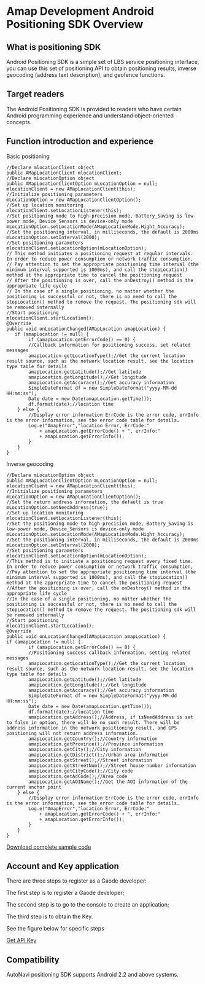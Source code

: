 # Amap Development Android Positioning SDK Overview

## What is positioning SDK

Android Positioning SDK is a simple set of LBS service positioning interface, you can use this set of positioning API to obtain positioning results, inverse geocoding (address text description), and geofence functions.

## Target readers

The Android Positioning SDK is provided to readers who have certain Android programming experience and understand object-oriented concepts.

## Function introduction and experience

   Basic positioning
   
    //Declare mlocationClient object
    public AMapLocationClient mlocationClient;
    //Declare mLocationOption object
    public AMapLocationClientOption mLocationOption = null;
    mlocationClient = new AMapLocationClient(this);
    //Initialize positioning parameters
    mLocationOption = new AMapLocationClientOption();
    //Set up location monitoring
    mlocationClient.setLocationListener(this);
    //Set positioning mode to high-precision mode, Battery_Saving is low-power mode, Device_Sensors is device-only mode
    mLocationOption.setLocationMode(AMapLocationMode.Hight_Accuracy);
    //Set the positioning interval, in milliseconds, the default is 2000ms
    mLocationOption.setInterval(2000);
    //Set positioning parameters
    mlocationClient.setLocationOption(mLocationOption);
    // This method initiates a positioning request at regular intervals. In order to reduce power consumption or network traffic consumption,
    // Pay attention to set the appropriate positioning time interval (the minimum interval supported is 1000ms), and call the stopLocation() method at the appropriate time to cancel the positioning request
    // After the positioning is over, call the onDestroy() method in the appropriate life cycle
    // In the case of a single positioning, no matter whether the positioning is successful or not, there is no need to call the stopLocation() method to remove the request. The positioning sdk will be removed internally
    //Start positioning
    mlocationClient.startLocation();
    @Override
    public void onLocationChanged(AMapLocation amapLocation) {
       if (amapLocation != null) {
            if (amapLocation.getErrorCode() == 0) {
            //Callback information for positioning success, set related messages
            amapLocation.getLocationType();//Get the current location result source, such as the network location result, see the location type table for details
            amapLocation.getLatitude();//Get latitude
            amapLocation.getLongitude();//Get longitude
            amapLocation.getAccuracy();//Get accuracy information
            SimpleDateFormat df = new SimpleDateFormat("yyyy-MM-dd HH:mm:ss");
            Date date = new Date(amapLocation.getTime());
            df.format(date);//location time
        } else {
            //Display error information ErrCode is the error code, errInfo is the error information, see the error code table for details.
            Log.e("AmapError","location Error, ErrCode:"
                + amapLocation.getErrorCode() + ", errInfo:"
                + amapLocation.getErrorInfo());
            }
        }
    }

  Inverse geocoding
    
    //Declare mLocationOption object
    public AMapLocationClientOption mLocationOption = null;
    mlocationClient = new AMapLocationClient(this);
    //Initialize positioning parameters
    mLocationOption = new AMapLocationClientOption();
    //Set the return address information, the default is true
    mLocationOption.setNeedAddress(true);
    //Set up location monitoring
    mlocationClient.setLocationListener(this);
    //Set the positioning mode to high-precision mode, Battery_Saving is low-power mode, Device_Sensors is device-only mode
    mLocationOption.setLocationMode(AMapLocationMode.Hight_Accuracy);
    //Set the positioning interval, in milliseconds, the default is 2000ms
    mLocationOption.setInterval(2000);
    //Set positioning parameters
    mlocationClient.setLocationOption(mLocationOption);
    //This method is to initiate a positioning request every fixed time. In order to reduce power consumption or network traffic consumption,
    //Pay attention to set the appropriate positioning time interval (the minimum interval supported is 1000ms), and call the stopLocation() method at the appropriate time to cancel the positioning request
    //After the positioning is over, call the onDestroy() method in the appropriate life cycle
    //In the case of a single positioning, no matter whether the positioning is successful or not, there is no need to call the stopLocation() method to remove the request. The positioning sdk will be removed internally
    //Start positioning
    mlocationClient.startLocation();
    @Override
    public void onLocationChanged(AMapLocation amapLocation) {
    if (amapLocation != null) {
            if (amapLocation.getErrorCode() == 0) {
            //Positioning success callback information, setting related messages
            amapLocation.getLocationType();//Get the current location result source, such as the network location result, see the location type table for details
            amapLocation.getLatitude();//Get latitude
            amapLocation.getLongitude();//Get longitude
            amapLocation.getAccuracy();//Get accuracy information
            SimpleDateFormat df = new SimpleDateFormat("yyyy-MM-dd HH:mm:ss");
            Date date = new Date(amapLocation.getTime());
            df.format(date);//location time
            amapLocation.getAddress();//Address, if isNeedAddress is set to false in option, there will be no such result. There will be address information in the network positioning result, and GPS positioning will not return address information.
            amapLocation.getCountry();//Country information
            amapLocation.getProvince();//Province information
            amapLocation.getCity();//City information
            amapLocation.getDistrict();//Urban area information
            amapLocation.getStreet();//Street information
            amapLocation.getStreetNum();//Street house number information
            amapLocation.getCityCode();//City code
            amapLocation.getAdCode();//Area code
            amapLocation.getAOIName();//Get the AOI information of the current anchor point
        } else {
            //Display error information ErrCode is the error code, errInfo is the error information, see the error code table for details.
            Log.e("AmapError","location Error, ErrCode:"
                + amapLocation.getErrorCode() + ", errInfo:"
                + amapLocation.getErrorInfo());
            }
        }
    }

[Download complete sample code](https://lbs.amap.com/api/android-location-sdk/download/)

  

## Account and Key application

There are three steps to register as a Gaode developer:

The first step is to register a Gaode developer;

The second step is to go to the console to create an application;

The third step is to obtain the Key.

See the figure below for specific steps

[Get API Key](/dev/key)

## Compatibility

AutoNavi positioning SDK supports Android 2.2 and above systems.